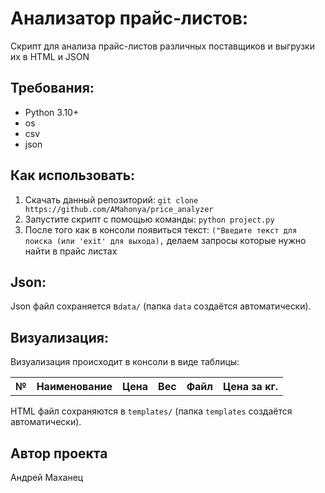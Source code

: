 # Анализатор прайс-листов:

Скрипт для анализа прайс-листов различных поставщиков и выгрузки их в HTML и JSON

## Требования:

- Python 3.10+
- os
- csv
- json

## Как использовать:
1. Скачать данный репозиторий: `git clone https://github.com/AMahonya/price_analyzer`
2. Запустите скрипт с помощью команды: `python project.py`
3. После того как в консоли появиться текст: `("Введите текст для поиска (или 'exit' для выхода),`
делаем запросы которые нужно найти в прайс листах

## Json:
Json файл сохраняется в`data/` (папка `data` создаётся автоматически).

## Визуализация:
Визуализация происходит в консоли в виде таблицы:
<table>
                        <tr>
                            <th>№</th>
                            <th>Наименование</th>
                            <th>Цена</th>
                            <th>Вес</th>
                            <th>Файл</th>
                            <th>Цена за кг.</th>
                        </tr>
</table>

HTML файл сохраняются в `templates/` (папка `templates` создаётся автоматически).


## Автор проекта 
Андрей Маханец